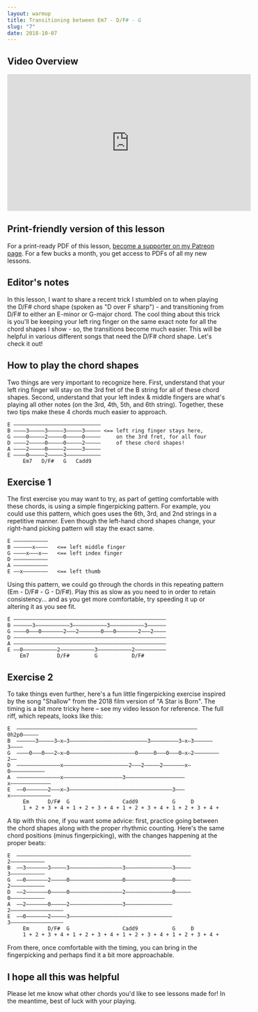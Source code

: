 ```yaml
---
layout: warmup
title: Transitioning between Em7 - D/F# - G
slug: "7"
date: 2018-10-07
---
```


## Video Overview

<iframe width="560" height="315" src="https://www.youtube.com/embed/vRgGDi11AY4?showinfo=0" frameborder="0" allowfullscreen></iframe>

## Print-friendly version of this lesson

For a print-ready PDF of this lesson, [become a supporter on my Patreon page](https://www.patreon.com/songnotes). For a few bucks a month, you get access to PDFs of all my new lessons.

## Editor's notes

In this lesson, I want to share a recent trick I stumbled on to when playing the D/F# chord shape (spoken as "D over F sharp") - and transitioning from D/F# to either an E-minor or G-major chord. The cool thing about this trick is you'll be keeping your left ring finger on the same exact note for all the chord shapes I show - so, the transitions become much easier. This will be helpful in various different songs that need the D/F# chord shape. Let's check it out!

## How to play the chord shapes

Two things are very important to recognize here. First, understand that your left ring finger will stay on the 3rd fret of the B string for all of these chord shapes. Second, understand that your left index & middle fingers are what's playing all other notes (on the 3rd, 4th, 5th, and 6th string). Together, these two tips make these 4 chords much easier to approach.

    E ––––––––––––––––––––––––––––
    B ––––3–––––3–––––3–––––3––––– <== left ring finger stays here,
    G ––––0–––––2–––––0–––––0–––––     on the 3rd fret, for all four
    D ––––2–––––0–––––0–––––2–––––     of these chord shapes!
    A ––––2–––––0–––––2–––––3–––––
    E ––––0–––––2–––––3–––––––––––
         Em7   D/F#   G   Cadd9

## Exercise 1

The first exercise you may want to try, as part of getting comfortable with these chords, is using a simple fingerpicking pattern. For example, you could use this pattern, which goes uses the 6th, 3rd, and 2nd strings in a repetitive manner. Even though the left-hand chord shapes change, your right-hand picking pattern will stay the exact same.

    E –––––––––––
    B ––––––x––––   <== left middle finger
    G ––––x–––x––   <== left index finger
    D –––––––––––
    A –––––––––––
    E ––x––––––––   <== left thumb

Using this pattern, we could go through the chords in this repeating pattern (Em - D/F# - G - D/F#). Play this as slow as you need to in order to retain consistency... and as you get more comfortable, try speeding it up or altering it as you see fit.

    E –––––––––––––––––––––––––––––––––––––––––––––––––
    B ––––––3–––––––––––3–––––––––––3–––––––––––3––––––
    G ––––0–––0–––––––2–––2–––––––0–––0–––––––2–––2––––
    D –––––––––––––––––––––––––––––––––––––––––––––––––
    A –––––––––––––––––––––––––––––––––––––––––––––––––
    E ––0–––––––––––2–––––––––––3–––––––––––2––––––––––
        Em7         D/F#        G           D/F#

## Exercise 2

To take things even further, here's a fun little fingerpicking exercise inspired by the song "Shallow" from the 2018 film version of "A Star is Born". The timing is a bit more tricky here – see my video lesson for reference. The full riff, which repeats, looks like this:

    E  ––––––––––––––––––––––––––––––––––––––––––––––––––––––––––0h2p0–––––
    B  ––––––3–––––3–x–3–––––––––––––––––––––––––3–––––––––3–x–3––––––3––––
    G  ––––0–––0–––2–x–0–––––––––––––––––––––0–––––0–––0–––0–x–2––––––––2––
    D  ––––––––––––––x–––––––––––––––––––––2–––2–––––2–––––––x–0–––––––––––
    A  ––––––––––––––x–––––––––––––––––––3–––––––––––––––––––x–––––––––––––
    E  ––0–––––––2–––x–3–––––––––––––––––––––––––––––––––3–––x–––––––––––––
         Em      D/F#  G                 Cadd9           G     D
         1 + 2 + 3 + 4 + 1 + 2 + 3 + 4 + 1 + 2 + 3 + 4 + 1 + 2 + 3 + 4 +

A tip with this one, if you want some advice: first, practice going between the chord shapes along with the proper rhythmic counting. Here's the same chord positions (minus fingerpicking), with the changes happening at the proper beats:

    E  ––––––––––––––––––––––––––––––––––––––––––––––––––––––––2–––––––––––
    B  ––3–––––––3–––––3–––––––––––––––––3–––––––––––––––3–––––3–––––––––––
    G  ––0–––––––2–––––0–––––––––––––––––0–––––––––––––––0–––––2–––––––––––
    D  ––2–––––––0–––––0–––––––––––––––––2–––––––––––––––0–––––0–––––––––––
    A  ––2–––––––0–––––2–––––––––––––––––3–––––––––––––––2–––––––––––––––––
    E  ––0–––––––2–––––3–––––––––––––––––––––––––––––––––3–––––––––––––––––
         Em      D/F#  G                 Cadd9           G     D
         1 + 2 + 3 + 4 + 1 + 2 + 3 + 4 + 1 + 2 + 3 + 4 + 1 + 2 + 3 + 4 +

From there, once comfortable with the timing, you can bring in the fingerpicking and perhaps find it a bit more approachable.

## I hope all this was helpful

Please let me know what other chords you'd like to see lessons made for! In the meantime, best of luck with your playing.
